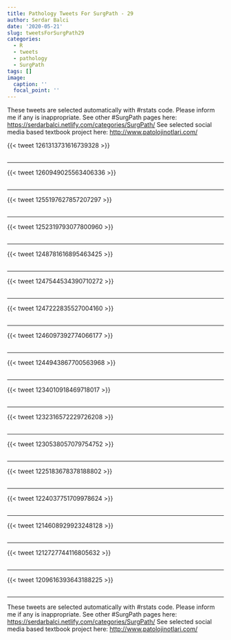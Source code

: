 ```yaml
---
title: Pathology Tweets For SurgPath - 29
author: Serdar Balci
date: '2020-05-21'
slug: tweetsForSurgPath29
categories:
  - R
  - tweets
  - pathology
  - SurgPath
tags: []
image:
  caption: ''
  focal_point: ''
---
```



These tweets are selected automatically with #rstats code. Please inform me if any is inappropriate.
See other #SurgPath pages here: https://serdarbalci.netlify.com/categories/SurgPath/ 
See selected social media based textbook project here: http://www.patolojinotlari.com/

{{< tweet 1261313731616739328 >}}
<br>
<br>
<hr>
{{< tweet 1260949025563406336 >}}
<br>
<br>
<hr>
{{< tweet 1255197627857207297 >}}
<br>
<br>
<hr>
{{< tweet 1252319793077800960 >}}
<br>
<br>
<hr>
{{< tweet 1248781616895463425 >}}
<br>
<br>
<hr>
{{< tweet 1247544534390710272 >}}
<br>
<br>
<hr>
{{< tweet 1247222835527004160 >}}
<br>
<br>
<hr>
{{< tweet 1246097392774066177 >}}
<br>
<br>
<hr>
{{< tweet 1244943867700563968 >}}
<br>
<br>
<hr>
{{< tweet 1234010918469718017 >}}
<br>
<br>
<hr>
{{< tweet 1232316572229726208 >}}
<br>
<br>
<hr>
{{< tweet 1230538057079754752 >}}
<br>
<br>
<hr>
{{< tweet 1225183678378188802 >}}
<br>
<br>
<hr>
{{< tweet 1224037751709978624 >}}
<br>
<br>
<hr>
{{< tweet 1214608929923248128 >}}
<br>
<br>
<hr>
{{< tweet 1212727744116805632 >}}
<br>
<br>
<hr>
{{< tweet 1209616393643188225 >}}
<br>
<br>
<hr>


These tweets are selected automatically with #rstats code. Please inform me if any is inappropriate.
See other #SurgPath pages here: https://serdarbalci.netlify.com/categories/SurgPath/ 
See selected social media based textbook project here: http://www.patolojinotlari.com/
